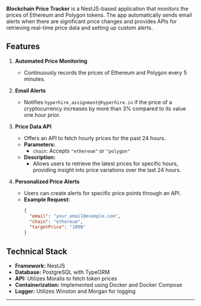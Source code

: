 
**Blockchain Price Tracker** is a NestJS-based application that monitors the prices of Ethereum and Polygon tokens. The app automatically sends email alerts when there are significant price changes and provides APIs for retrieving real-time price data and setting up custom alerts.

## Features

1. **Automated Price Monitoring**

   - Continuously records the prices of Ethereum and Polygon every 5 minutes.

2. **Email Alerts**

   - Notifies `hyperhire_assignment@hyperhire.in` if the price of a cryptocurrency increases by more than 3% compared to its value one hour prior.

3. **Price Data API**

   - Offers an API to fetch hourly prices for the past 24 hours.
   - **Parameters:**
     - `chain`: Accepts `"ethereum"` or `"polygon"`
   - **Description:**
     - Allows users to retrieve the latest prices for specific hours, providing insight into price variations over the last 24 hours.

4. **Personalized Price Alerts**

   - Users can create alerts for specific price points through an API.
   - **Example Request:**
     ```json
     {
       "email": "your_email@example.com",
       "chain": "ethereum",
       "targetPrice": "1000"
     }
     ```

## Technical Stack

- **Framework:** NestJS
- **Database:** PostgreSQL with TypeORM
- **API:** Utilizes Moralis to fetch token prices
- **Containerization:** Implemented using Docker and Docker Compose
- **Logger:** Utilizes Winston and Morgan for logging

---
